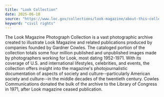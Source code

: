 ```yaml
---
title: "Look Collection"
date: 2025-06-18
source: "https://www.loc.gov/collections/look-magazine/about-this-collection/"
keyword: "civil rights"
---
```


The Look Magazine Photograph Collection is a vast photographic archive created to illustrate Look Magazine and related publications produced by companies founded by Gardner Cowles. The cataloged portion of the collection totals some four million published and unpublished images made by photographers working for Look, most dating 1952-1971. With its coverage of U.S. and international lifestyles, celebrities, and events, the collection offers insight into the magazine's photojournalistic documentation of aspects of society and culture--particularly American society and culture--in the middle decades of the twentieth century. Cowles Communications donated the bulk of the archive to the Library of Congress in 1971, after Look magazine ceased publication.

